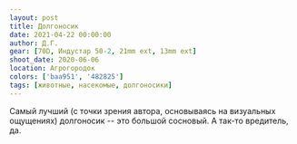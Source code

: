 ```yaml
---
layout: post
title: Долгоносик
date: 2021-04-22 00:00:00
author: Д.Г.
gear: [70D, Индустар 50-2, 21mm ext, 13mm ext]
shoot_date: 2020-06-06
location: Агрогородок
colors: ['baa951', '482825']
tags: [животные, насекомые, долгоносики]
---
```

Самый лучший (с точки зрения автора, основываясь на визуальных ощущениях) долгоносик -- это большой сосновый. А так-то вредитель, да.
